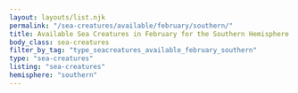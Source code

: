 ```yaml
---
layout: layouts/list.njk
permalink: "/sea-creatures/available/february/southern/"
title: Available Sea Creatures in February for the Southern Hemisphere
body_class: sea-creatures
filter_by_tag: "type_seacreatures_available_february_southern"
type: "sea-creatures"
listing: "sea-creatures"
hemisphere: "southern"
---
```

